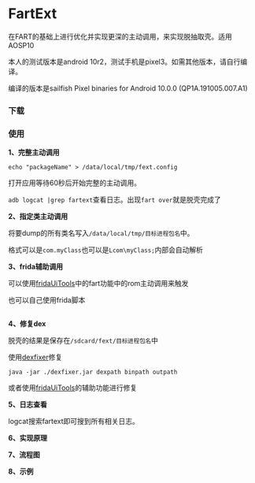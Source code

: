 # FartExt
在FART的基础上进行优化并实现更深的主动调用，来实现脱抽取壳。适用AOSP10

本人的测试版本是android 10r2，测试手机是pixel3。如需其他版本，请自行编译。

编译的版本是sailfish  Pixel binaries for Android 10.0.0 (QP1A.191005.007.A1)

### 下载



### 使用

**1、完整主动调用**

`echo "packageName" > /data/local/tmp/fext.config`

打开应用等待60秒后开始完整的主动调用。

`adb logcat |grep fartext`查看日志。出现`fart over`就是脱壳完成了

**2、指定类主动调用**

将要dump的所有类名写入`/data/local/tmp/目标进程包名`中。

格式可以是`com.myClass`也可以是`Lcom\myClass;`内部会自动解析

**3、frida辅助调用**

可以使用[fridaUiTools](https://github.com/dqzg12300/fridaUiTools)中的fart功能中的rom主动调用来触发

也可以自己使用frida脚本

~~~
~~~

**4、修复dex**

脱壳的结果是保存在`/sdcard/fext/目标进程包名`中

使用[dexfixer](https://github.com/dqzg12300/dexfixer)修复

`java -jar ./dexfixer.jar dexpath binpath outpath`

或者使用[fridaUiTools](https://github.com/dqzg12300/fridaUiTools)的辅助功能进行修复

**5、日志查看**

logcat搜索fartext即可搜到所有相关日志。

**6、实现原理**

>

**7、流程图**



**8、示例**



